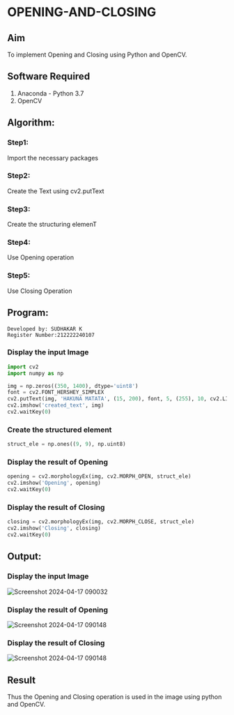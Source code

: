 # OPENING-AND-CLOSING
## Aim
To implement Opening and Closing using Python and OpenCV.

## Software Required
1. Anaconda - Python 3.7
2. OpenCV
## Algorithm:
### Step1:
Import the necessary packages
### Step2:
Create the Text using cv2.putText
### Step3:
Create the structuring elemenT

### Step4:
Use Opening operation

### Step5:
Use Closing Operation

## Program:
```
Developed by: SUDHAKAR K
Register Number:212222240107
```
### Display the input Image
```py
import cv2
import numpy as np

img = np.zeros((350, 1400), dtype='uint8')
font = cv2.FONT_HERSHEY_SIMPLEX
cv2.putText(img, 'HAKUNA MATATA', (15, 200), font, 5, (255), 10, cv2.LINE_AA)
cv2.imshow('created_text', img)
cv2.waitKey(0)
```
### Create the structured element
```py
struct_ele = np.ones((9, 9), np.uint8)
```
### Display the result of Opening
```py
opening = cv2.morphologyEx(img, cv2.MORPH_OPEN, struct_ele)
cv2.imshow('Opening', opening)
cv2.waitKey(0)
```
### Display the result of Closing
```py
closing = cv2.morphologyEx(img, cv2.MORPH_CLOSE, struct_ele)
cv2.imshow('Closing', closing)
cv2.waitKey(0)
```
## Output:

### Display the input Image


![Screenshot 2024-04-17 090032](https://github.com/Sudhakaroffical/OPENING--AND-CLOSING/assets/118622513/bad781f7-6480-42d1-aa26-5f746f71e721)


### Display the result of Opening
![Screenshot 2024-04-17 090148](https://github.com/Sudhakaroffical/OPENING--AND-CLOSING/assets/118622513/2464d703-8c36-4282-b2f1-5d8c90ae27bd)


### Display the result of Closing
![Screenshot 2024-04-17 090148](https://github.com/Sudhakaroffical/OPENING--AND-CLOSING/assets/118622513/979f37f9-547b-4cd7-bce4-ab3dfc1bd79d)


## Result
Thus the Opening and Closing operation is used in the image using python and OpenCV.
